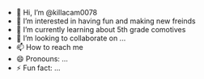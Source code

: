- 👋 Hi, I’m @killacam0078
- 👀 I’m interested in having fun and making new freinds
- 🌱 I’m currently learning about 5th grade comotives
- 💞️ I’m looking to collaborate on ...
- 📫 How to reach me 
- 😄 Pronouns: ...
- ⚡ Fun fact: ...

<!---
killacam0078/killacam0078 is a ✨ special ✨ repository because its `README.md` (this file) appears on your GitHub profile.
You can click the Preview link to take a look at your changes.
--->
